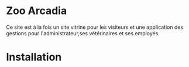 # Zoo Arcadia
Ce site est à la fois un site vitrine pour les visiteurs et une application des gestions pour l'administrateur,ses vétérinaires et ses employés

# Installation 
